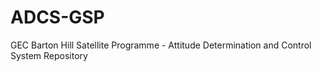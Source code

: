 # ADCS-GSP

GEC Barton Hill Satellite Programme - Attitude Determination and Control System Repository
